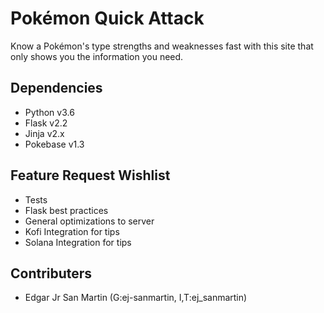 # Pokémon Quick Attack

Know a Pokémon's type strengths and weaknesses fast with this
site that only shows you the information you need.

## Dependencies
* Python v3.6
* Flask v2.2
* Jinja v2.x
* Pokebase v1.3

## Feature Request Wishlist
* Tests
* Flask best practices
* General optimizations to server
* Kofi Integration for tips
* Solana Integration for tips

## Contributers
* Edgar Jr San Martin (G:ej-sanmartin, I,T:ej_sanmartin)